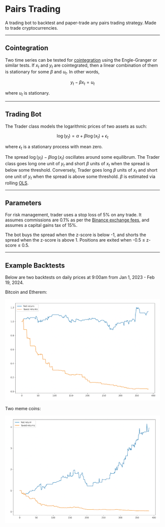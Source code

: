 # Pairs Trading

A trading bot to backtest and paper-trade any pairs trading strategy. Made to trade cryptocurrencies.

---

## Cointegration

Two time series can be tested for [cointegration](https://en.wikipedia.org/wiki/Cointegration) using the Engle-Granger or similar tests. If $x_t$ and $y_t$ are cointegrated, then a linear combination of them is stationary for some $\beta$ and $u_t$. In other words,

$$y_t - \beta x_t = u_t $$

where $u_t$ is stationary.

---

## Trading Bot

The Trader class models the logarithmic prices of two assets as such:

$$\log(y_t) = \alpha + \beta \log(x_t) + \epsilon_t$$

where $\epsilon_t$ is a stationary process with mean zero. 

The spread $\log(y_t) - \beta \log(x_t)$ oscillates around some equilibrum. The Trader class goes long one unit of $y_t$ and short $\beta$ units of $x_t$ when the spread is below some threshold. Conversely, Trader goes long  $\beta$ units of $x_t$ and short one unit of $y_t$ when the spread is above some threshold. $\beta$ is estimated via rolling [OLS](https://en.wikipedia.org/wiki/Ordinary_least_squares).

---

## Parameters

For risk management, trader uses a stop loss of 5% on any trade. It assumes commissions are 0.1% as per the [Binance exchange fees](https://www.binance.com/en/fee/trading), and assumes a capital gains tax of 15%.

The bot buys the spread when the z-score is below -1, and shorts the spread when the z-score is above 1. Positions are exited when -0.5 $\leq$ z-score $\leq$ 0.5. 

---

## Example Backtests

Below are two backtests on daily prices at 9:00am from Jan 1, 2023 - Feb 19, 2024. 

Bitcoin and Etherem:

<img src="img/btc-eth.png" width="600">


Two meme coins:

<img src="img/meme-coins.png" width="600">
